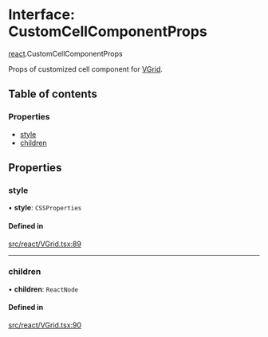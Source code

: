 # Interface: CustomCellComponentProps

[react](../modules/react.md).CustomCellComponentProps

Props of customized cell component for [VGrid](../modules/react.md#experimental_vgrid).

## Table of contents

### Properties

- [style](react.CustomCellComponentProps.md#style)
- [children](react.CustomCellComponentProps.md#children)

## Properties

### style

• **style**: `CSSProperties`

#### Defined in

[src/react/VGrid.tsx:89](https://github.com/inokawa/virtua/blob/95349bf0/src/react/VGrid.tsx#L89)

___

### children

• **children**: `ReactNode`

#### Defined in

[src/react/VGrid.tsx:90](https://github.com/inokawa/virtua/blob/95349bf0/src/react/VGrid.tsx#L90)
